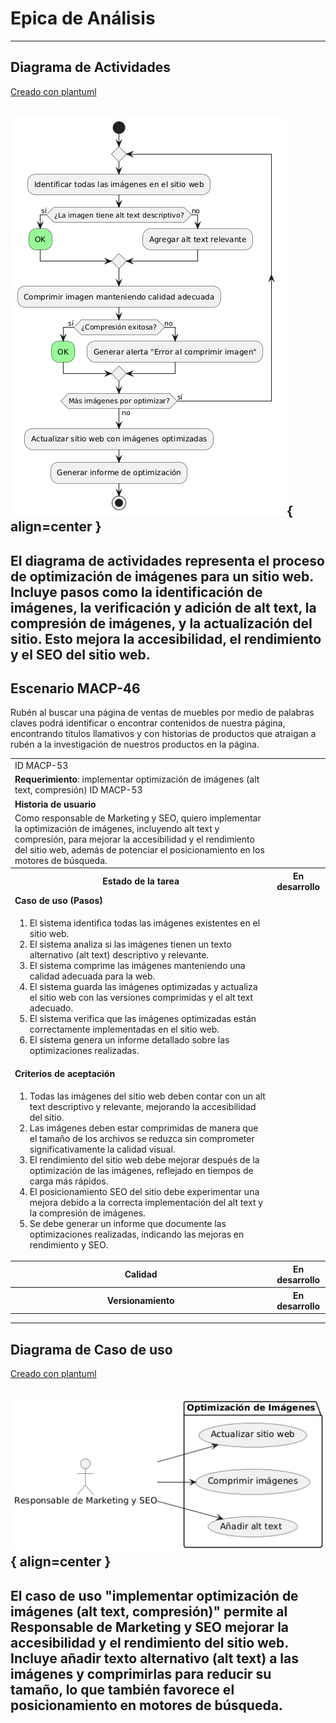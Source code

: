 # Epica de Análisis

------
## Diagrama de Actividades
[Creado con plantuml](https://plantuml.com/es/)

![Image title](./assets/DIAGRAMADEACTIVIDADES/MACP-53.png){ align=center }
---
El diagrama de actividades representa el proceso de optimización de imágenes para un sitio web. Incluye pasos como la identificación de imágenes, la verificación y adición de alt text, la compresión de imágenes, y la actualización del sitio. Esto mejora la accesibilidad, el rendimiento y el SEO del sitio web.
---

###
###

## Escenario MACP-46
Rubén al buscar una página de ventas de muebles  por medio de palabras claves podrá identificar o encontrar contenidos de nuestra página, encontrando títulos  llamativos y con historias de productos que atraigan a rubén a la investigación de nuestros productos en la página.

<table id="customers">
  <tr class="idtext principal">
    <td>ID MACP-53</td>
  </tr>
  <tr class="single text">
    <td><strong>Requerimiento</strong>: implementar optimización de imágenes (alt text, compresión) ID MACP-53</td>
  </tr>
  <tr class="single gray">
    <td><strong>Historia de usuario</strong></td>
  </tr>
  <tr class="single text">
    <td>Como responsable de Marketing y SEO, quiero implementar la optimización de imágenes, incluyendo alt text y compresión, para mejorar la accesibilidad y el rendimiento del sitio web, además de potenciar el posicionamiento en los motores de búsqueda.</td>
  </tr>
  <tr class="duo">
    <th class="gray"><strong>Estado de la tarea</strong></th>
    <th>En desarrollo</th>
  </tr>
  <tr class="single gray">
    <td><strong>Caso de uso (Pasos)</strong></td>
  </tr>
  <tr class="single text">
    <td>
        <ol>
            <li>El sistema identifica todas las imágenes existentes en el sitio web.</li>
            <li>El sistema analiza si las imágenes tienen un texto alternativo (alt text) descriptivo y relevante.</li>
            <li>El sistema comprime las imágenes manteniendo una calidad adecuada para la web.</li>
            <li>El sistema guarda las imágenes optimizadas y actualiza el sitio web con las versiones comprimidas y el alt text adecuado.</li>
            <li>El sistema verifica que las imágenes optimizadas están correctamente implementadas en el sitio web.</li>
            <li>El sistema genera un informe detallado sobre las optimizaciones realizadas.</li>
        </ol>
    </td>
  </tr>
  <tr class="single gray">
    <td><strong>Criterios de aceptación</strong></td>
  </tr>
  <tr class="single text">
    <td>
        <ol>
            <li>Todas las imágenes del sitio web deben contar con un alt text descriptivo y relevante, mejorando la accesibilidad del sitio.</li>
            <li>Las imágenes deben estar comprimidas de manera que el tamaño de los archivos se reduzca sin comprometer significativamente la calidad visual.</li>
            <li>El rendimiento del sitio web debe mejorar después de la optimización de las imágenes, reflejado en tiempos de carga más rápidos.</li>
            <li>El posicionamiento SEO del sitio debe experimentar una mejora debido a la correcta implementación del alt text y la compresión de imágenes.</li>
            <li>Se debe generar un informe que documente las optimizaciones realizadas, indicando las mejoras en rendimiento y SEO.</li>             
        </ol>
    </td>
  </tr>
 <tr class="duo">
    <th class="gray"><strong>Calidad</strong></th>
    <th>En desarrollo</th>
  </tr>
  <tr class="duo">
    <th class="gray"><strong>Versionamiento</strong></th>
    <th>En desarrollo</th>
  </tr>
</table>



---
## Diagrama de Caso de uso
[Creado con plantuml](https://plantuml.com/es/)

![Image title](./assets/DIAGRADEUSOS/MACP-53.png){ align=center }
---
El caso de uso "implementar optimización de imágenes (alt text, compresión)" permite al Responsable de Marketing y SEO mejorar la accesibilidad y el rendimiento del sitio web. Incluye añadir texto alternativo (alt text) a las imágenes y comprimirlas para reducir su tamaño, lo que también favorece el posicionamiento en motores de búsqueda.
---

